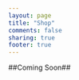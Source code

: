 ```yaml
---
layout: page
title: "Shop"
comments: false
sharing: true
footer: true
---
```

##Coming Soon##

<!-- Sanguinololu Thermocouple-->
<!--RAMPS Thermocouple-->
<!--PowerBridge-->